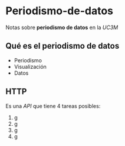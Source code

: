 # Periodismo-de-datos
Notas sobre **periodismo de datos** en la *UC3M*
## Qué es el periodismo de datos
- Periodismo
- Visualización
- Datos
## HTTP
Es una _API_ que tiene 4 tareas posibles:
1. g
2. g
3. g 
4. g
